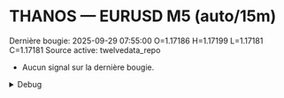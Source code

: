 # THANOS — EURUSD M5 (auto/15m)
Dernière bougie: 2025-09-29 07:55:00  O=1.17186  H=1.17199  L=1.17181  C=1.17181
Source active: twelvedata_repo

- Aucun signal sur la dernière bougie.

<details><summary>Debug</summary>

- TD_API_KEY manquant.

</details>